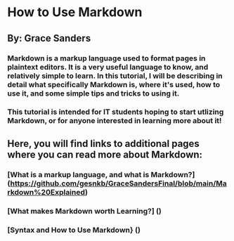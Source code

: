 # How to Use Markdown 
## By: Grace Sanders

### Markdown is a markup language used to format pages in plaintext editors. It is a very useful language to know, and relatively simple to learn. In this tutorial, I will be describing in detail what specifically Markdown is, where it's used, how to use it, and some simple tips and tricks to using it. 
### This tutorial is intended for IT students hoping to start utlizing Markdown, or for anyone interested in learning more about it!
## Here, you will find links to additional pages where you can read more about Markdown:
### [What is a markup language, and what is Markdown?] (https://github.com/gesnkb/GraceSandersFinal/blob/main/Markdown%20Explained)
### [What makes Markdown worth Learning?] ()
### [Syntax and How to Use Markdown} ()

